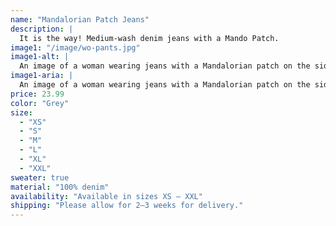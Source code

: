 ```yaml
---
name: "Mandalorian Patch Jeans"
description: |
  It is the way! Medium-wash denim jeans with a Mando Patch.
image1: "/image/wo-pants.jpg"
image1-alt: |
  An image of a woman wearing jeans with a Mandalorian patch on the side.
image1-aria: |
  An image of a woman wearing jeans with a Mandalorian patch on the side.
price: 23.99
color: "Grey"
size:
  - "XS"
  - "S"
  - "M"
  - "L"
  - "XL"
  - "XXL"
sweater: true
material: "100% denim"
availability: "Available in sizes XS – XXL"
shipping: "Please allow for 2–3 weeks for delivery."
---
```

